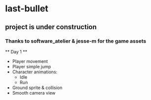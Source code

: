 # last-bullet
## project is under construction
### Thanks to software_atelier & jesse-m for the game assets
** Day 1 **

- Player movement
- Player simple jump
- Character animations:
	- Idle
	- Run
- Ground sprite & collision
- Smooth camera view 

